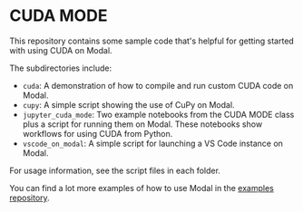 # CUDA MODE

This repository contains some sample code that's helpful for getting started with using CUDA on Modal.

The subdirectories include:
- `cuda`: A demonstration of how to compile and run custom CUDA code on Modal.
- `cupy`: A simple script showing the use of CuPy on Modal.
- `jupyter_cuda_mode`: Two example notebooks from the CUDA MODE class plus a script for running them on Modal.
These notebooks show workflows for using CUDA from Python.
- `vscode_on_modal`: A simple script for launching a VS Code instance on Modal.

For usage information, see the script files in each folder.

You can find a lot more examples of how to use Modal in the [examples repository](https://github.com/modal-labs/modal-examples).
